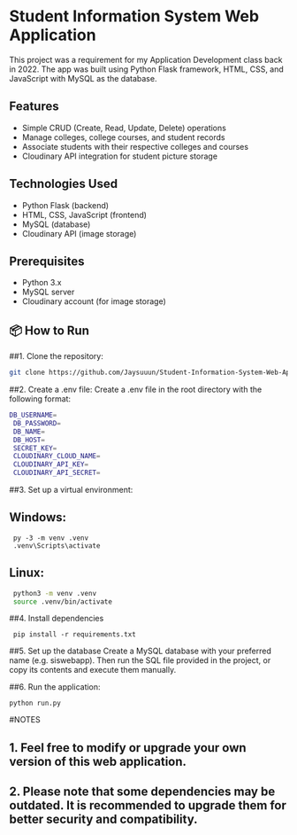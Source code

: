 # Student Information System Web Application

This project was a requirement for my Application Development class back in 2022. The app was built using Python Flask framework, HTML, CSS, and JavaScript with MySQL as the database.

## Features
- Simple CRUD (Create, Read, Update, Delete) operations
- Manage colleges, college courses, and student records
- Associate students with their respective colleges and courses
- Cloudinary API integration for student picture storage

## Technologies Used
- Python Flask (backend)
- HTML, CSS, JavaScript (frontend)
- MySQL (database)
- Cloudinary API (image storage)

## Prerequisites
- Python 3.x
- MySQL server
- Cloudinary account (for image storage)

## 📦 How to Run

##1. Clone the repository:
   ```bash
   git clone https://github.com/Jaysuuun/Student-Information-System-Web-App.git
   ```

##2. Create a .env file:
    Create a .env file in the root directory with the following format:
   ```bash
   DB_USERNAME=
    DB_PASSWORD=
    DB_NAME=
    DB_HOST=
    SECRET_KEY=
    CLOUDINARY_CLOUD_NAME=
    CLOUDINARY_API_KEY=
    CLOUDINARY_API_SECRET=

   ```

##3. Set up a virtual environment:
   ## Windows:
   ```shell
    py -3 -m venv .venv
    .venv\Scripts\activate

   ```
   ## Linux: 
   ```bash
    python3 -m venv .venv
    source .venv/bin/activate
   ```

##4. Install dependencies
   ```shell
    pip install -r requirements.txt
   ```

##5. Set up the database
   Create a MySQL database with your preferred name (e.g. siswebapp). Then run the SQL file provided in the project, or copy its contents and execute them manually.

##6. Run the application:
   ```shell
   python run.py
   ```

#NOTES
## 1. Feel free to modify or upgrade your own version of this web application.

## 2. Please note that some dependencies may be outdated. It is recommended to upgrade them for better security and compatibility.

